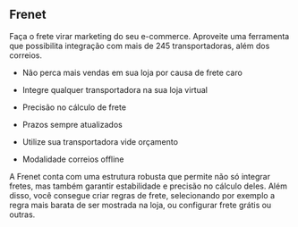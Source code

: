 ## Frenet

Faça o frete virar marketing do seu e-commerce. Aproveite uma ferramenta que possibilita integração com mais de 245 transportadoras, além dos correios.

* Não perca mais vendas em sua loja por causa de frete caro

* Integre qualquer transportadora na sua loja virtual

* Precisão no cálculo de frete

* Prazos sempre atualizados

* Utilize sua transportadora vide orçamento

* Modalidade correios offline

A Frenet conta com uma estrutura robusta que permite não só integrar fretes, mas também garantir estabilidade e precisão no cálculo deles. Além disso, você consegue criar regras de frete, selecionando por exemplo a regra mais barata de ser mostrada na loja, ou configurar frete grátis ou outras.

